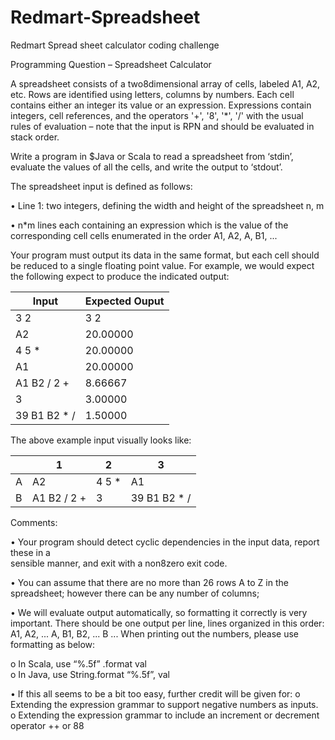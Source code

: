 # Redmart-Spreadsheet
Redmart Spread sheet calculator coding challenge

Programming  Question  –  Spreadsheet  Calculator    

A spreadsheet consists of a two8dimensional array of cells, labeled A1, A2, etc. Rows are identified using letters, columns by numbers. Each cell contains either an integer  its value or an expression. Expressions contain integers, cell references, and the operators '+', '8', '*', '/' with the usual rules of evaluation – note that the input is RPN and should be evaluated in stack order. 
  
Write a program in $Java or Scala   to read a spreadsheet from ‘stdin’,  evaluate the values of  all the cells, and write the output to ‘stdout’. 

 

The spreadsheet input is defined as follows: 

•	Line 1: two integers, defining the width and height of the spreadsheet  n, m    

•	n*m lines each containing an expression which is the value of the corresponding cell   cells enumerated in the order A1, A2, A<n>, B1, ...    


 
Your program must output its data in the same format, but each cell should be reduced to a single floating point value.  For example, we would expect the following expect to produce the indicated output:  


Input         | Expected Ouput
------------- | -------------
3	2           | 3	2
A2            | 20.00000
4 5 *         | 20.00000
A1            | 20.00000
A1 B2 / 2 +   | 8.66667
3             | 3.00000
39 B1 B2 * /  | 1.50000


The above example input visually looks like:  

|   |   1           |  2       |  3              |
|---|---------------|----------|-----------------|
|A  |   A2          | 4 5 *    | A1              |
|B  |A1  B2 / 2 +   | 3        | 39 B1 B2 * /    |


Comments:

•	Your program should detect cyclic dependencies in the input data, report these in a  
sensible manner, and exit with a non8zero exit code.  

•	You can assume that there are no more than 26 rows A to Z in the spreadsheet; however  there can be any number of columns;

•	We will evaluate output automatically, so formatting it correctly is very important.  There should be one output per line, lines organized in this order: A1, A2, ... A<n>, B1,  B2, ... B<n> ... When printing out the numbers, please use formatting as below:

o In Scala, use  “%.5f”  .format val   
o In Java, use String.format “%.5f”, val     

• If this all seems to be a bit too easy, further credit will be given for: 
o Extending the expression grammar to support negative numbers as inputs. 
o	Extending the expression grammar to include an increment or decrement  
operator  ++ or 88    





  


